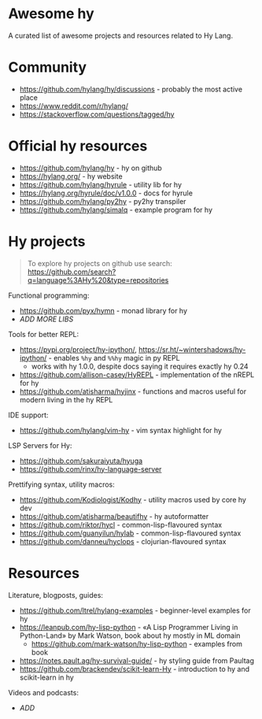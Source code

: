 # Awesome hy

A curated list of awesome projects and resources related to Hy Lang.

# Community

* https://github.com/hylang/hy/discussions - probably the most active place
* https://www.reddit.com/r/hylang/
* https://stackoverflow.com/questions/tagged/hy

# Official hy resources

* https://github.com/hylang/hy - hy on github
* https://hylang.org/ - hy website
* https://github.com/hylang/hyrule - utility lib for hy
* https://hylang.org/hyrule/doc/v1.0.0 - docs for hyrule
* https://github.com/hylang/py2hy - py2hy transpiler
* https://github.com/hylang/simalq - example program for hy

# Hy projects

> To explore hy projects on github use search: https://github.com/search?q=language%3AHy%20&type=repositories

Functional programming:
* https://github.com/pyx/hymn - monad library for hy
* *ADD MORE LIBS*

Tools for better REPL:
* https://pypi.org/project/hy-ipython/, https://sr.ht/~wintershadows/hy-ipython/ - enables `%hy` and `%%hy` magic in py REPL
  * works with hy 1.0.0, despite docs saying it requires exactly hy 0.24
* https://github.com/allison-casey/HyREPL - implementation of the nREPL for hy
* https://github.com/atisharma/hyjinx - functions and macros useful for modern living in the hy REPL

IDE support:
* https://github.com/hylang/vim-hy - vim syntax highlight for hy

LSP Servers for Hy:
* https://github.com/sakuraiyuta/hyuga
* https://github.com/rinx/hy-language-server

Prettifying syntax, utility macros:
* https://github.com/Kodiologist/Kodhy - utility macros used by core hy dev
* https://github.com/atisharma/beautifhy - hy autoformatter
* https://github.com/riktor/hycl - common-lisp-flavoured syntax 
* https://github.com/guanyilun/hylab - common-lisp-flavoured syntax 
* https://github.com/danneu/hyclops - clojurian-flavoured syntax

# Resources

Literature, blogposts, guides:
* https://github.com/ltrel/hylang-examples - beginner-level examples for hy
* https://leanpub.com/hy-lisp-python - «A Lisp Programmer Living in Python-Land» by Mark Watson, book about hy mostly in ML domain
  * https://github.com/mark-watson/hy-lisp-python - examples from book
* https://notes.pault.ag/hy-survival-guide/ - hy styling guide from Paultag
* https://github.com/brackendev/scikit-learn-Hy - introduction to hy and scikit-learn in hy

Videos and podcasts:
* *ADD*

